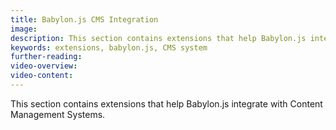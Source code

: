 ```yaml
---
title: Babylon.js CMS Integration
image:
description: This section contains extensions that help Babylon.js integrate with Content Management Systems.
keywords: extensions, babylon.js, CMS system
further-reading:
video-overview:
video-content:
---
```


This section contains extensions that help Babylon.js integrate with Content Management Systems.
